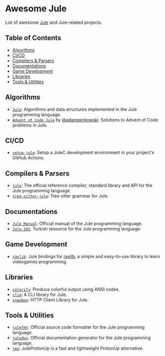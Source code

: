 # Awesome Jule
List of awesome [Jule](https://github.com/julelang/jule) and Jule-related projects.

## Table of Contents

- [Algorithms](#algorithms)
- [CI/CD](#cicd)
- [Compilers & Parsers](#compilers--parsers)
- [Documentations](#documentations)
- [Game Development](#game-development)
- [Libraries](#libraries)
- [Tools & Utilities](#tools--utilities)

## Algorithms

- [``Jule``](https://github.com/thealgorithms/jule): Algorithms and data structures implemented in the Jule programming language.
- [``Advent of Code Jule``](https://github.com/adamperkowski/aoc_jule) by [@adamperkowski](https://github.com/adamperkowski): Solutions to Advent of Code problems in Jule.

## CI/CD

- [``setup-jule``](https://github.com/Panquesito7/setup-jule/): Setup a JuleC development environment in your project's GitHub Actions.

## Compilers & Parsers

- [``jule``](https://github.com/julelang/jule): The official reference compiler, standard library and API for the Jule programming language.
- [``tree-sitter-jule``](https://github.com/TheLooped/tree-sitter-jule): Tree sitter grammar for Jule.

## Documentations

- [``Jule Manual``](https://manual.jule.dev): Official manual of the Jule programming language.
- [``Jule-101``](https://github.com/yasinldev/Jule-101): Turkish resource for the Jule programming language.

## Game Development

- [``raylib``](https://github.com/wdvn/raylib): Jule bindings for [raylib](https://www.raylib.com), a simple and easy-to-use library to learn videogames programming.

## Libraries
- [``colorify``](https://github.com/lareii/colorify): Produce colorful output using ANSI codes.
- [``cliq``](https://github.com/adamperkowski/cliq): A CLI library for Jule.
- [``snapbox``](https://github.com/adamperkowski/snapbox): HTTP Client Library for Jule.

## Tools & Utilities

- [``julefmt``](https://github.com/julelang/julefmt): Official source code formatter for the Jule programming language.
- [``juledoc``](https://github.com/julelang/juledoc): Official documentation generator for the Jule programming language.
- [``jpu``](https://github.com/adamperkowski/jpu): JuleProtonUp is a fast and lightweight ProtonUp alternative.
